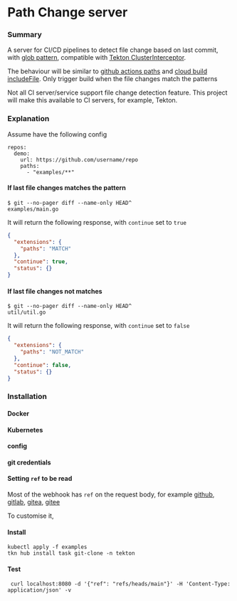 # Path Change server

### Summary

A server for CI/CD pipelines to detect file change based on last commit, with [glob pattern](https://github.com/bmatcuk/doublestar#patterns), compatible
with [Tekton ClusterInterceptor](https://tekton.dev/docs/triggers/clusterinterceptors/#configuring-a-kubernetes-service-for-the-clusterinterceptor).

The behaviour will be similar to [github actions paths](https://docs.github.com/en/actions/using-workflows/workflow-syntax-for-github-actions#example-including-paths) and [cloud build includeFile](https://cloud.google.com/build/docs/automating-builds/create-manage-triggers#build_trigger). Only trigger build when the file changes match the patterns

Not all CI server/service support file change detection feature. This project will make this available to CI servers, for example, Tekton.

### Explanation

Assume have the following config

```
repos:
  demo:
    url: https://github.com/username/repo
    paths:
      - "examples/**"
```

#### If last file changes matches the pattern

```
$ git --no-pager diff --name-only HEAD^
examples/main.go
```

It will return the following response, with `continue` set to `true`

```json
{
  "extensions": {
    "paths": "MATCH"
  },
  "continue": true,
  "status": {}
}
```

#### If last file changes not matches

```
$ git --no-pager diff --name-only HEAD^
util/util.go
```

It will return the following response, with `continue` set to `false`

```json
{
  "extensions": {
    "paths": "NOT_MATCH"
  },
  "continue": false,
  "status": {}
}
```

### Installation

#### Docker

#### Kubernetes

#### config

#### git credentials


#### Setting `ref` to be read
Most of the webhook has `ref` on the request body, for example
[github](https://docs.github.com/en/developers/webhooks-and-events/webhooks/webhook-events-and-payloads#push), [gitlab](https://docs.gitlab.com/ee/user/project/integrations/webhook_events.html#push-events), [gitea](https://docs.gitea.io/en-us/webhooks/#event-information), [gitee](https://gitee.com/help/articles/4186#article-header1)

To customise it, 


#### Install
```
kubectl apply -f examples
tkn hub install task git-clone -n tekton
```
#### Test
```
 curl localhost:8080 -d '{"ref": "refs/heads/main"}' -H 'Content-Type: application/json' -v
```
